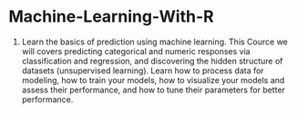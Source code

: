 # Machine-Learning-With-R 
 1. Learn the basics of prediction using machine learning. This Cource we will covers predicting categorical and numeric responses via classification and regression, and discovering the hidden structure of datasets (unsupervised learning). Learn how to process data for modeling, how to train your models, how to visualize your models and assess their performance, and how to tune their parameters for better performance.

